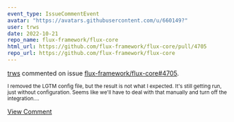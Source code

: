```yaml
---
event_type: IssueCommentEvent
avatar: "https://avatars.githubusercontent.com/u/660149?"
user: trws
date: 2022-10-21
repo_name: flux-framework/flux-core
html_url: https://github.com/flux-framework/flux-core/pull/4705
repo_url: https://github.com/flux-framework/flux-core
---
```


<a href='https://github.com/trws' target='_blank'>trws</a> commented on issue <a href='https://github.com/flux-framework/flux-core/pull/4705' target='_blank'>flux-framework/flux-core#4705</a>.

<small>I removed the LGTM config file, but the result is not what I expected.  It's still getting run, just without configuration.  Seems like we'll have to deal with that manually and turn off the integration....</small>

<a href='https://github.com/flux-framework/flux-core/pull/4705' target='_blank'>View Comment</a>